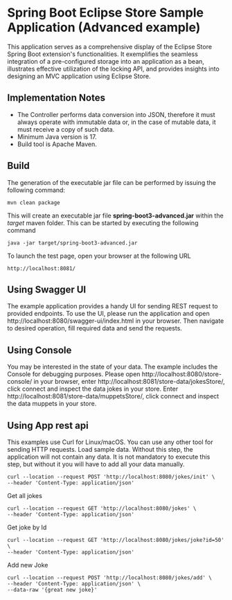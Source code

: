 # Spring Boot Eclipse Store Sample Application (Advanced example)

This application serves as a comprehensive display of the Eclipse Store Spring Boot extension's functionalities. 
It exemplifies the seamless integration of a pre-configured storage into an application as a bean, illustrates 
effective utilization of the locking API, and provides insights into designing an MVC application using Eclipse Store.

## Implementation Notes
* The Controller performs data conversion into JSON, therefore it must always operate with immutable data or, in the case of mutable data, it must receive a copy of such data.
* Minimum Java version is 17.
* Build tool is Apache Maven.

## Build

The generation of the executable jar file can be performed by issuing the following command:

```shell
mvn clean package
```

This will create an executable jar file **spring-boot3-advanced.jar** within the _target_ maven folder. 
This can be started by executing the following command

```shell
java -jar target/spring-boot3-advanced.jar
```

To launch the test page, open your browser at the following URL
```shell
http://localhost:8081/  
```

## Using Swagger UI

The example application provides a handy UI for sending REST request to provided endpoints. To use the UI, please run  the application
and open http://localhost:8080/swagger-ui/index.html in your browser. Then navigate to desired operation, fill required data and 
send the requests.

## Using Console

You may be interested in the state of your data. The example includes the Console for debugging purposes. 
Please open http://localhost:8080/store-console/
in your browser, enter http://localhost:8081/store-data/jokesStore/, click connect and inspect the data jokes in your store.
Enter http://localhost:8081/store-data/muppetsStore/, click connect and inspect the data muppets in your store.


## Using App rest api
This examples use Curl for Linux/macOS. You can use any other tool for sending HTTP requests.
Load sample data. Without this step, the application will not contain any data. It is not mandatory to execute this step, but without it you will have to add all your data manually.
```shell
curl --location --request POST 'http://localhost:8080/jokes/init' \
--header 'Content-Type: application/json'
```

Get all jokes
```shell
curl --location --request GET 'http://localhost:8080/jokes' \
--header 'Content-Type: application/json'
```

Get joke by Id
```shell
curl --location --request GET 'http://localhost:8080/jokes/joke?id=50' \
--header 'Content-Type: application/json' 
```

Add new Joke
```shell
curl --location --request POST 'http://localhost:8080/jokes/add' \
--header 'Content-Type: application/json' \
--data-raw '{great new joke}'
```
